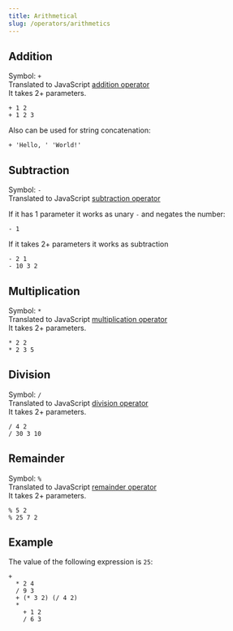 ```yaml
---
title: Arithmetical
slug: /operators/arithmetics
---
```


## Addition 

Symbol: `+` <br/>
Translated to JavaScript [addition operator](https://developer.mozilla.org/en-US/docs/Web/JavaScript/Reference/Operators/Addition) <br/>
It takes 2+ parameters.

```
+ 1 2
+ 1 2 3
```

Also can be used for string concatenation:
```
+ 'Hello, ' 'World!'
```

## Subtraction

Symbol: `-` <br/>
Translated to JavaScript [subtraction operator](https://developer.mozilla.org/en-US/docs/Web/JavaScript/Reference/Operators/Subtraction) <br/>

If it has 1 parameter it works as unary `-` and negates the number:
```
- 1
```

If it takes 2+ parameters it works as subtraction
```
- 2 1
- 10 3 2
```

## Multiplication

Symbol: `*` <br/>
Translated to JavaScript [multiplication operator](https://developer.mozilla.org/en-US/docs/Web/JavaScript/Reference/Operators/Multiplication) <br/>
It takes 2+ parameters.

```
* 2 2
* 2 3 5
```

## Division

Symbol: `/` <br/>
Translated to JavaScript [division operator](https://developer.mozilla.org/en-US/docs/Web/JavaScript/Reference/Operators/Division) <br/>
It takes 2+ parameters.

```
/ 4 2
/ 30 3 10
```

## Remainder

Symbol: `%` <br/>
Translated to JavaScript [remainder operator](https://developer.mozilla.org/en-US/docs/Web/JavaScript/Reference/Operators/Remainder) <br/>
It takes 2+ parameters.

```
% 5 2
% 25 7 2
```

## Example

The value of the following expression is `25`:

```
+
  * 2 4
  / 9 3
  + (* 3 2) (/ 4 2)
  *
    + 1 2
    / 6 3
```
